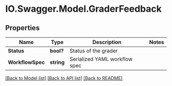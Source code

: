# IO.Swagger.Model.GraderFeedback
## Properties

Name | Type | Description | Notes
------------ | ------------- | ------------- | -------------
**Status** | **bool?** | Status of the grader | 
**WorkflowSpec** | **string** | Serialized YAML workflow spec | 

[[Back to Model list]](../README.md#documentation-for-models) [[Back to API list]](../README.md#documentation-for-api-endpoints) [[Back to README]](../README.md)


